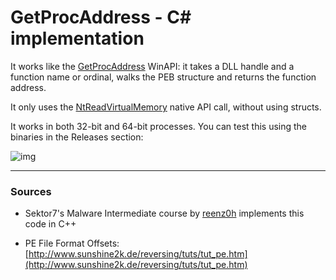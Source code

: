 # GetProcAddress - C# implementation

It works like the [GetProcAddress](https://learn.microsoft.com/en-us/windows/win32/api/libloaderapi/nf-libloaderapi-getprocaddress) WinAPI: it takes a DLL handle and a function name or ordinal, walks the PEB structure and returns the function address. 

It only uses the [NtReadVirtualMemory](http://undocumented.ntinternals.net/UserMode/Undocumented%20Functions/Memory%20Management/Virtual%20Memory/NtReadVirtualMemory.html) native API call, without using structs.

It works in both 32-bit and 64-bit processes. You can test this using the binaries in the Releases section:

![img](https://raw.githubusercontent.com/ricardojoserf/ricardojoserf.github.io/master/images/getProcAddress/Screenshot_2.png)


---------------------------------

### Sources

- Sektor7's Malware Intermediate course by [reenz0h](https://twitter.com/reenz0h) implements this code in C++

- PE File Format Offsets: [http://www.sunshine2k.de/reversing/tuts/tut_pe.htm](http://www.sunshine2k.de/reversing/tuts/tut_pe.htm)
